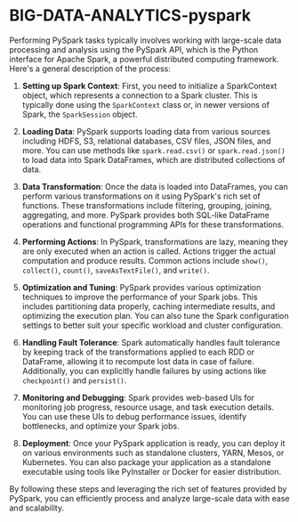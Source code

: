 # BIG-DATA-ANALYTICS-pyspark
Performing PySpark tasks typically involves working with large-scale data processing and analysis using the PySpark API, which is the Python interface for Apache Spark, a powerful distributed computing framework. Here's a general description of the process:

1. **Setting up Spark Context**: First, you need to initialize a SparkContext object, which represents a connection to a Spark cluster. This is typically done using the `SparkContext` class or, in newer versions of Spark, the `SparkSession` object.

2. **Loading Data**: PySpark supports loading data from various sources including HDFS, S3, relational databases, CSV files, JSON files, and more. You can use methods like `spark.read.csv()` or `spark.read.json()` to load data into Spark DataFrames, which are distributed collections of data.

3. **Data Transformation**: Once the data is loaded into DataFrames, you can perform various transformations on it using PySpark's rich set of functions. These transformations include filtering, grouping, joining, aggregating, and more. PySpark provides both SQL-like DataFrame operations and functional programming APIs for these transformations.

4. **Performing Actions**: In PySpark, transformations are lazy, meaning they are only executed when an action is called. Actions trigger the actual computation and produce results. Common actions include `show()`, `collect()`, `count()`, `saveAsTextFile()`, and `write()`.

5. **Optimization and Tuning**: PySpark provides various optimization techniques to improve the performance of your Spark jobs. This includes partitioning data properly, caching intermediate results, and optimizing the execution plan. You can also tune the Spark configuration settings to better suit your specific workload and cluster configuration.

6. **Handling Fault Tolerance**: Spark automatically handles fault tolerance by keeping track of the transformations applied to each RDD or DataFrame, allowing it to recompute lost data in case of failure. Additionally, you can explicitly handle failures by using actions like `checkpoint()` and `persist()`.

7. **Monitoring and Debugging**: Spark provides web-based UIs for monitoring job progress, resource usage, and task execution details. You can use these UIs to debug performance issues, identify bottlenecks, and optimize your Spark jobs.

8. **Deployment**: Once your PySpark application is ready, you can deploy it on various environments such as standalone clusters, YARN, Mesos, or Kubernetes. You can also package your application as a standalone executable using tools like PyInstaller or Docker for easier distribution.

By following these steps and leveraging the rich set of features provided by PySpark, you can efficiently process and analyze large-scale data with ease and scalability.
